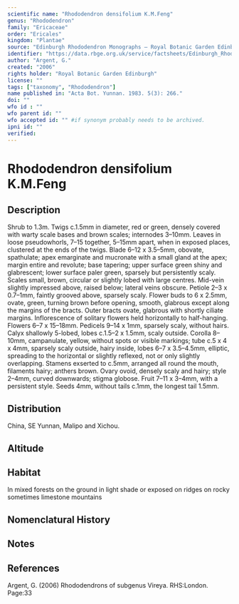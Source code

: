 ```yaml
---
scientific name: "Rhododendron densifolium K.M.Feng"
genus: "Rhododendron"
family: "Ericaceae"
order: "Ericales"
kingdom: "Plantae"
source: "Edinburgh Rhododendron Monographs – Royal Botanic Garden Edinburgh"
identifier: "https://data.rbge.org.uk/service/factsheets/Edinburgh_Rhododendron_Monographs.xhtml"
author: "Argent, G."
created: "2006"
rights holder: "Royal Botanic Garden Edinburgh"
license: ""
tags: ["taxonomy", "Rhododendron"]
name published in: "Acta Bot. Yunnan. 1983. 5(3): 266."
doi: ""
wfo id : ""
wfo parent id: ""
wfo accepted id: "" #if synonym probably needs to be archived.                      
ipni id: ""
verified:
---
```


                       

# Rhododendron densifolium K.M.Feng

## Description
Shrub to 1.3m. Twigs c.1.5mm in diameter, red or green, densely covered with warty scale bases and brown scales; internodes 3–10mm. Leaves in loose pseudo­whorls, 7–15 together, 5–15mm apart, when in exposed places, clustered at the ends of the twigs. Blade 6–12 x 3.5–5mm, obovate, spathulate; apex emarginate and mucronate with a small gland at the apex; margin entire and revolute; base tapering; upper surface green shiny and glabrescent; lower surface paler green, sparsely but persistently scaly. Scales small, brown, circular or slightly lobed with large centres. Mid-vein slightly impressed above, raised below; lateral veins obscure. Petiole 2–3 x 0.7–1mm, faintly grooved above, sparsely scaly. Flower buds to 6 x 2.5mm, ovate, green, turning brown before opening, smooth, glabrous except along the margins of the bracts. Outer bracts ovate, glabrous with shortly ciliate margins. Inflorescence of solitary flowers held horizontally to half-hanging. Flowers 6–7 x 15–18mm. Pedicels 9–14 x 1mm, sparsely scaly, without hairs. Calyx shallowly 5-lobed, lobes c.1.5–2 x 1.5mm, scaly outside. Corolla 8–10mm, campanulate, yellow, without spots or visible markings; tube c.5 x 4 x 4mm, sparsely scaly outside, hairy inside, lobes 6–7 x 3.5–4.5mm, elliptic, spreading to the horizontal or slightly reflexed, not or only slightly overlapping. Stamens exserted to c.5mm, arranged all round the mouth, filaments hairy; anthers brown. Ovary ovoid, densely scaly and hairy; style 2–4mm, curved downwards; stigma globose. Fruit 7–11 x 3–4mm, with a persistent style. Seeds 4mm, without tails c.1mm, the longest tail 1.5mm.

## Distribution
China, SE Yunnan, Malipo and Xichou.

## Altitude


## Habitat
In mixed forests on the ground in light shade or exposed on ridges on rocky sometimes limestone mountains

## Nomenclatural History

                       
## Notes


## References

Argent, G. (2006) Rhododendrons of subgenus Vireya. RHS:London. Page:33
